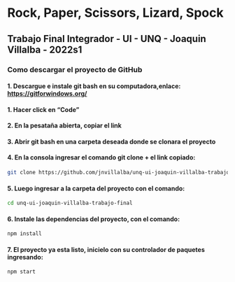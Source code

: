 # Rock, Paper, Scissors, Lizard, Spock
## Trabajo Final Integrador - UI - UNQ - Joaquin Villalba - 2022s1

### Como descargar el proyecto de GitHub

#### 1. Descargue e instale git bash en su computadora,enlace: https://gitforwindows.org/

#### 1. Hacer click en “Code”

#### 2. En la pesataña abierta, copiar el link

#### 3. Abrir git bash en una carpeta deseada donde se clonara el proyecto

#### 4. En la consola ingresar el comando git clone + el link copiado: 
```sh
git clone https://github.com/jnvillalba/unq-ui-joaquin-villalba-trabajo-final.git
```

#### 5. Luego ingresar a la carpeta del proyecto con el comando:
```sh
cd unq-ui-joaquin-villalba-trabajo-final
```

#### 6. Instale las dependencias del proyecto, con el comando:
```sh	
npm install
```

#### 7. El proyecto ya esta listo, inicielo con su controlador de paquetes ingresando:
```sh	
npm start
```
